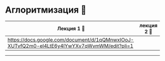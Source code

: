 # Аглоритмизация 🌵
| Лекция 1 👻 | лекция 2 👻 |
| ---------| :--------:|
| https://docs.google.com/document/d/1qQMnwxIOoJ-XUTvfQ2m0-el4LtE6y4IYwYXv7qWvmWM/edit?pli=1 |
----
